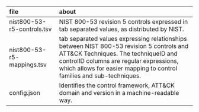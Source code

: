 | file | about |
|:-----|:------|
| nist800-53-r5-controls.tsv  | NIST 800-53 revision 5 controls expressed in tab separated values, as distributed by NIST. |
| nist800-53-r5-mappings.tsv  | tab separated values expressing relationships between NIST 800-53 revision 5 controls and ATT&CK Techniques. The techniqueID and controlID columns are regular expressions, which allows for easier mapping to control families and sub-techniques. |
| config.json | Identifies the control framework, ATT&CK domain and version in a machine-readable way. |
